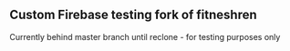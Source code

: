 ## Custom Firebase testing fork of fitneshren

Currently behind master branch until reclone - for testing purposes only
